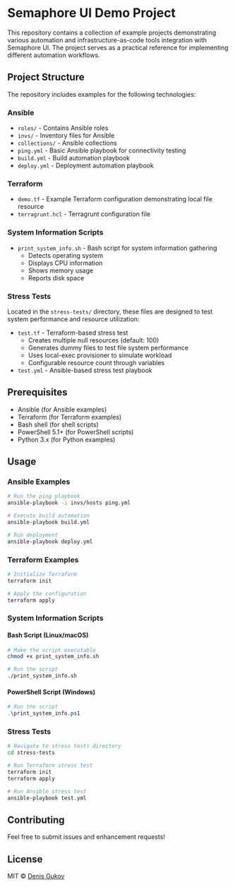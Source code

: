 # Semaphore UI Demo Project

This repository contains a collection of example projects demonstrating various automation and infrastructure-as-code tools integration with Semaphore UI. The project serves as a practical reference for implementing different automation workflows.

## Project Structure

The repository includes examples for the following technologies:

### Ansible
- `roles/` - Contains Ansible roles
- `invs/` - Inventory files for Ansible
- `collections/` - Ansible collections
- `ping.yml` - Basic Ansible playbook for connectivity testing
- `build.yml` - Build automation playbook
- `deploy.yml` - Deployment automation playbook

### Terraform
- `demo.tf` - Example Terraform configuration demonstrating local file resource
- `terragrunt.hcl` - Terragrunt configuration file

### System Information Scripts
- `print_system_info.sh` - Bash script for system information gathering
  - Detects operating system
  - Displays CPU information
  - Shows memory usage
  - Reports disk space

### Stress Tests
Located in the `stress-tests/` directory, these files are designed to test system performance and resource utilization:
- `test.tf` - Terraform-based stress test
  - Creates multiple null resources (default: 100)
  - Generates dummy files to test file system performance
  - Uses local-exec provisioner to simulate workload
  - Configurable resource count through variables
- `test.yml` - Ansible-based stress test playbook

## Prerequisites

- Ansible (for Ansible examples)
- Terraform (for Terraform examples)
- Bash shell (for shell scripts)
- PowerShell 5.1+ (for PowerShell scripts)
- Python 3.x (for Python examples)

## Usage

### Ansible Examples
```bash
# Run the ping playbook
ansible-playbook -i invs/hosts ping.yml

# Execute build automation
ansible-playbook build.yml

# Run deployment
ansible-playbook deploy.yml
```

### Terraform Examples
```bash
# Initialize Terraform
terraform init

# Apply the configuration
terraform apply
```

### System Information Scripts

#### Bash Script (Linux/macOS)
```bash
# Make the script executable
chmod +x print_system_info.sh

# Run the script
./print_system_info.sh
```

#### PowerShell Script (Windows)
```powershell
# Run the script
.\print_system_info.ps1
```

### Stress Tests
```bash
# Navigate to stress tests directory
cd stress-tests

# Run Terraform stress test
terraform init
terraform apply

# Run Ansible stress test
ansible-playbook test.yml
```

## Contributing

Feel free to submit issues and enhancement requests!

## License

MIT © [Denis Gukov](https://github.com/fiftin)
